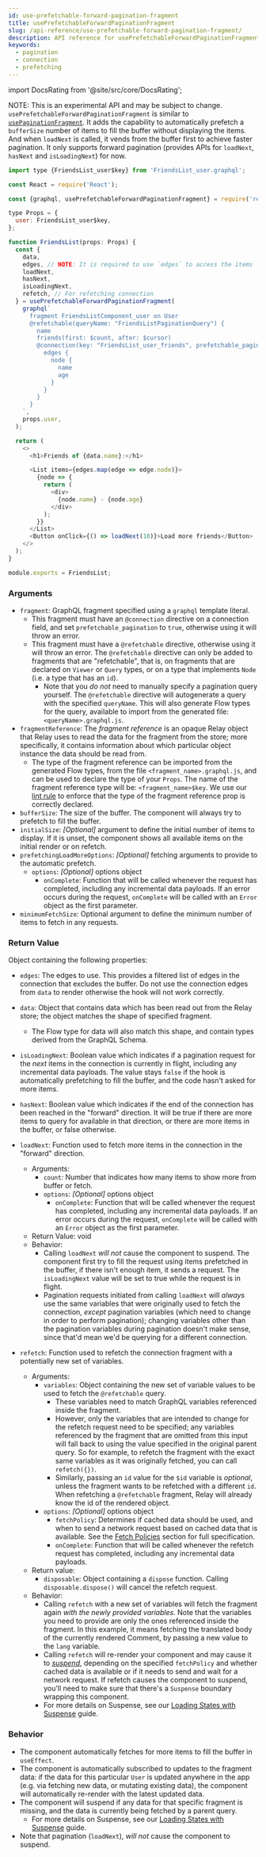 ```yaml
---
id: use-prefetchable-forward-pagination-fragment
title: usePrefetchableForwardPaginationFragment
slug: /api-reference/use-prefetchable-forward-pagination-fragment/
description: API reference for usePrefetchableForwardPaginationFragment, an experimental React hook used to paginate a connection and automatically prefetches
keywords:
  - pagination
  - connection
  - prefetching
---
```


import DocsRating from '@site/src/core/DocsRating';

NOTE: This is an experimental API and may be subject to change.
`usePrefetchableForwardPaginationFragment` is similar to [`usePaginationFragment`](../use-pagination-fragment). It adds the capability to automatically prefetch a `bufferSize` number of items to fill the buffer without displaying the items. And when `loadNext` is called, it vends from the buffer first to achieve faster pagination. It only supports forward pagination (provides APIs for `loadNext`, `hasNext` and `isLoadingNext`) for now.

```js
import type {FriendsList_user$key} from 'FriendsList_user.graphql';

const React = require('React');

const {graphql, usePrefetchableForwardPaginationFragment} = require('react-relay');

type Props = {
  user: FriendsList_user$key,
};

function FriendsList(props: Props) {
  const {
    data,
    edges, // NOTE: It is required to use `edges` to access the items
    loadNext,
    hasNext,
    isLoadingNext,
    refetch, // For refetching connection
  } = usePrefetchableForwardPaginationFragment(
    graphql`
      fragment FriendsListComponent_user on User
      @refetchable(queryName: "FriendsListPaginationQuery") {
        name
        friends(first: $count, after: $cursor)
        @connection(key: "FriendsList_user_friends", prefetchable_pagination: true) {
          edges {
            node {
              name
              age
            }
          }
        }
      }
    `,
    props.user,
  );

  return (
    <>
      <h1>Friends of {data.name}:</h1>

      <List items={edges.map(edge => edge.node)}>
        {node => {
          return (
            <div>
              {node.name} - {node.age}
            </div>
          );
        }}
      </List>
      <Button onClick={() => loadNext(10)}>Load more friends</Button>
    </>
  );
}

module.exports = FriendsList;
```

### Arguments

* `fragment`: GraphQL fragment specified using a `graphql` template literal.
    * This fragment must have an `@connection` directive on a connection field, and set `prefetchable_pagination` to `true`, otherwise using it will throw an error.
    * This fragment must have a `@refetchable` directive, otherwise using it will throw an error. The `@refetchable` directive can only be added to fragments that are "refetchable", that is, on fragments that are declared on `Viewer` or  `Query` types, or on a type that implements `Node` (i.e. a type that has an `id`).
        * Note that you *do not* need to manually specify a pagination query yourself. The `@refetchable` directive will autogenerate a query with the specified `queryName`. This will also generate Flow types for the query, available to import from the generated file: `<queryName>.graphql.js`.
* `fragmentReference`: The *fragment reference* is an opaque Relay object that Relay uses to read the data for the fragment from the store; more specifically, it contains information about which particular object instance the data should be read from.
    * The type of the fragment reference can be imported from the generated Flow types, from the file `<fragment_name>.graphql.js`, and can be used to declare the type of your `Props`. The name of the fragment reference type will be: `<fragment_name>$key`. We use our [lint rule](https://github.com/relayjs/eslint-plugin-relay) to enforce that the type of the fragment reference prop is correctly declared.
* `bufferSize`: The size of the buffer. The component will always try to prefetch to fill the buffer.
* `initialSize`: *_[Optional]_* argument to define the initial number of items to display. If it is unset, the component shows all available items on the initial render or on refetch.
* `prefetchingLoadMoreOptions`: *_[Optional]_* fetching arguments to provide to the automatic prefetch.
  * `options`: *_[Optional]_* options object
      * `onComplete`: Function that will be called whenever the request has completed, including any incremental data payloads. If an error occurs during the request, `onComplete` will be called with an `Error` object as the first parameter.
* `minimumFetchSize`: Optional argument to define the minimum number of items to fetch in any requests.

### Return Value

Object containing the following properties:

* `edges`: The edges to use. This provides a filtered list of edges in the connection that excludes the buffer. Do not use the connection edges from `data` to render otherwise the hook will not work correctly.
* `data`: Object that contains data which has been read out from the Relay store; the object matches the shape of specified fragment.
    * The Flow type for data will also match this shape, and contain types derived from the GraphQL Schema.
* `isLoadingNext`: Boolean value which indicates if a pagination request for the *next* items in the connection is currently in flight, including any incremental data payloads. The value stays `false` if the hook is automatically prefetching to fill the buffer, and the code hasn't asked for more items.
* `hasNext`: Boolean value which indicates if the end of the connection has been reached in the "forward" direction. It will be true if there are more items to query for available in that direction, or there are more items in the buffer, or false otherwise.
* `loadNext`: Function used to fetch more items in the connection in the "forward" direction.
    * Arguments:
        * `count`*:* Number that indicates how many items to show more from buffer or fetch.
        * `options`: *_[Optional]_* options object
            * `onComplete`: Function that will be called whenever the request has completed, including any incremental data payloads. If an error occurs during the request, `onComplete` will be called with an `Error` object as the first parameter.
    * Return Value: void
    * Behavior:
        * Calling `loadNext`  *will not* cause the component to suspend. The component first try to fill the request using items prefetched in the buffer, if there isn't enough item, it sends a request. The `isLoadingNext` value will be set to true while the request is in flight.
        * Pagination requests initiated from calling `loadNext` will *always* use the same variables that were originally used to fetch the connection, *except* pagination variables (which need to change in order to perform pagination); changing variables other than the pagination variables during pagination doesn't make sense, since that'd mean we'd be querying for a different connection.

* `refetch`: Function used to refetch the connection fragment with a potentially new set of variables.
    * Arguments:
        * `variables`: Object containing the new set of variable values to be used to fetch the `@refetchable` query.
            * These variables need to match GraphQL variables referenced inside the fragment.
            * However, only the variables that are intended to change for the refetch request need to be specified; any variables referenced by the fragment that are omitted from this input will fall back to using the value specified in the original parent query. So for example, to refetch the fragment with the exact same variables as it was originally fetched, you can call `refetch({})`.
            * Similarly, passing an `id` value for the `$id` variable is _*optional*_, unless the fragment wants to be refetched with a different `id`. When refetching a `@refetchable` fragment, Relay will already know the id of the rendered object.
        * `options`: *_[Optional]_* options object
            * `fetchPolicy`: Determines if cached data should be used, and when to send a network request based on cached data that is available. See the [Fetch Policies](../../guided-tour/reusing-cached-data/fetch-policies/) section for full specification.
            * `onComplete`: Function that will be called whenever the refetch request has completed, including any incremental data payloads.
    * Return value:
        * `disposable`: Object containing a `dispose` function. Calling `disposable.dispose()` will cancel the refetch request.
    * Behavior:
        * Calling `refetch` with a new set of variables will fetch the fragment again *with the newly provided variables*. Note that the variables you need to provide are only the ones referenced inside the fragment. In this example, it means fetching the translated body of the currently rendered Comment, by passing a new value to the `lang` variable.
        * Calling `refetch` will re-render your component and may cause it to *[suspend](../../guided-tour/rendering/loading-states)*, depending on the specified `fetchPolicy` and whether cached data is available or if it needs to send and wait for a network request. If refetch causes the component to suspend, you'll need to make sure that there's a `Suspense` boundary wrapping this component.
        * For more details on Suspense, see our [Loading States with Suspense](../../guided-tour/rendering/loading-states/) guide.

### Behavior

* The component automatically fetches for more items to fill the buffer in `useEffect`.
* The component is automatically subscribed to updates to the fragment data: if the data for this particular `User` is updated anywhere in the app (e.g. via fetching new data, or mutating existing data), the component will automatically re-render with the latest updated data.
* The component will suspend if any data for that specific fragment is missing, and the data is currently being fetched by a parent query.
    * For more details on Suspense, see our [Loading States with Suspense](../../guided-tour/rendering/loading-states/) guide.
* Note that pagination (`loadNext`), *will not* cause the component to suspend.

<DocsRating />
